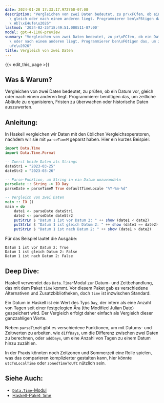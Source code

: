 ```yaml
---
date: 2024-01-20 17:33:17.972760-07:00
description: "Vergleichen von zwei Daten bedeutet, zu pr\xFCfen, ob ein Datum vor,\
  \ gleich oder nach einem anderen liegt. Programmierer ben\xF6tigen das, um zeitliche\
  \ Abl\xE4ufe\u2026"
lastmod: '2024-02-25T18:49:51.000511-07:00'
model: gpt-4-1106-preview
summary: "Vergleichen von zwei Daten bedeutet, zu pr\xFCfen, ob ein Datum vor, gleich\
  \ oder nach einem anderen liegt. Programmierer ben\xF6tigen das, um zeitliche Abl\xE4\
  ufe\u2026"
title: Vergleich von zwei Daten
---
```


{{< edit_this_page >}}

## Was & Warum?
Vergleichen von zwei Daten bedeutet, zu prüfen, ob ein Datum vor, gleich oder nach einem anderen liegt. Programmierer benötigen das, um zeitliche Abläufe zu organisieren, Fristen zu überwachen oder historische Daten auszuwerten.

## Anleitung:
In Haskell vergleichen wir Daten mit den üblichen Vergleichsoperatoren, nachdem wir sie mit `parseTimeM` geparst haben. Hier ein kurzes Beispiel:

```haskell
import Data.Time
import Data.Time.Format

-- Zuerst beide Daten als Strings
dateStr1 = "2023-03-25"
dateStr2 = "2023-03-26"

-- Parse-Funktion, um String in ein Datum umzuwandeln
parseDate :: String -> IO Day
parseDate = parseTimeM True defaultTimeLocale "%Y-%m-%d"

-- Vergleich von zwei Daten
main :: IO ()
main = do
    date1 <- parseDate dateStr1
    date2 <- parseDate dateStr2
    putStrLn $ "Datum 1 ist vor Datum 2: " ++ show (date1 < date2)
    putStrLn $ "Datum 1 ist gleich Datum 2: " ++ show (date1 == date2)
    putStrLn $ "Datum 1 ist nach Datum 2: " ++ show (date1 > date2)
```

Für das Beispiel lautet die Ausgabe:

```
Datum 1 ist vor Datum 2: True
Datum 1 ist gleich Datum 2: False
Datum 1 ist nach Datum 2: False
```

## Deep Dive:
Haskell verwendet das `Data.Time`-Modul zur Datum- und Zeitbehandlung, das mit dem Paket `time` kommt. Vor diesem Paket gab es verschiedene Alternativen und Zusatzbibliotheken, doch `time` ist inzwischen Standard.

Ein Datum in Haskell ist ein Wert des Typs `Day`, der intern als eine Anzahl von Tagen seit einer festgelegten Ära (the Modified Julian Date) gespeichert wird. Der Vergleich erfolgt daher einfach als Vergleich dieser ganzzahligen Werte.

Neben `parseTimeM` gibt es verschiedene Funktionen, um mit Datums- und Zeitwerten zu arbeiten, wie `diffDays`, um die Differenz zwischen zwei Daten zu berechnen, oder `addDays`, um eine Anzahl von Tagen zu einem Datum hinzu zuzählen.

In der Praxis könnten noch Zeitzonen und Sommerzeit eine Rolle spielen, was das comparieren komplizierter gestalten kann, hier könnte `utcToLocalTime` oder `zonedTimeToUTC` nützlich sein.

## Siehe Auch:
- [`Data.Time`-Modul](https://hackage.haskell.org/package/time-1.11.1/docs/Data-Time.html)
- [Haskell-Paket: time](https://hackage.haskell.org/package/time)
